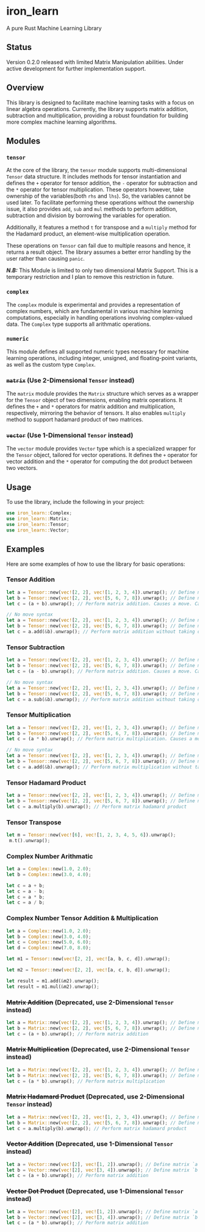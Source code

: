 # iron_learn
A pure Rust Machine Learning Library

## Status
Version 0.2.0 released with limited Matrix Manipulation abilities. Under active development for further implementation support.

## Overview
This library is designed to facilitate machine learning tasks with a focus on linear algebra operations. Currently, the library supports matrix addition, subtraction and multiplication, providing a robust foundation for building more complex machine learning algorithms.

## Modules

### `tensor`
At the core of the library, the `tensor` module supports multi-dimensional `Tensor` data structure. It includes methods for tensor instantiation and defines the `+` operator for tensor addition, the `-` operator for subtraction and the `*` operator for tensor multiplication. These operators however, take ownership of the variables(both `rhs` and `lhs`). So, the variables cannot be used later. To facilitate performing these operations without the ownership issue, it also provides `add`, `sub` and `mul` methods to perform addition, subtraction and division by borrowing the variables for operation.

 Additionally, it features a method `t` for transpose and a `multiply` method for the Hadamard product, an element-wise multiplication operation. 

These operations on `Tensor` can fail due to multiple reasons and hence, it returns a result object. The library assumes a better error handling by the user rather than causing `panic`.

__*N.B:*__ This Module is limited to only two dimensional Matrix Support. This is a temporary restriction and I plan to remove this restriction in future.

### `complex`
The `complex` module is experimental and provides a representation of complex numbers, which are fundamental in various machine learning computations, especially in handling operations involving complex-valued data. The `Complex` type supports all arithmatic operations.

### `numeric`
This module defines all supported numeric types necessary for machine learning operations, including integer, unsigned, and floating-point variants, as well as the custom type `Complex`.

### ~~`matrix`~~ (Use 2-Dimensional `Tensor` instead)
The `matrix` module provides the `Matrix` structure which serves as a wrapper for the `Tensor` object of two dimensions, enabling matrix operations. It defines the `+` and `*` operators for matrix addition and multiplication, respectively, mirroring the behavior of tensors. It also enables `multiply` method to support hadamard product of two matrices.

### ~~`vector`~~ (Use 1-Dimensional `Tensor` instead)
The `vector` module provides `Vector` type which is a specialized wrapper for the `Tensor` object, tailored for vector operations. It defines the `+` operator for vector addition and the `*` operator for computing the dot product between two vectors.

## Usage

To use the library, include the following in your project:

```rust
use iron_learn::Complex;
use iron_learn::Matrix;
use iron_learn::Tensor;
use iron_learn::Vector;
```

## Examples

Here are some examples of how to use the library for basic operations:

### Tensor Addition
```rust
let a = Tensor::new(vec![2, 2], vec![1, 2, 3, 4]).unwrap(); // Define matrix `a`
let b = Tensor::new(vec![2, 2], vec![5, 6, 7, 8]).unwrap(); // Define matrix `b`
let c = (a + b).unwrap(); // Perform matrix addition. Causes a move. Cannot use a or b later.

// No move syntax
let a = Tensor::new(vec![2, 2], vec![1, 2, 3, 4]).unwrap(); // Define matrix `a`
let b = Tensor::new(vec![2, 2], vec![5, 6, 7, 8]).unwrap(); // Define matrix `b`
let c = a.add(&b).unwrap(); // Perform matrix addition without taking ownership..
```

### Tensor Subtraction
```rust
let a = Tensor::new(vec![2, 2], vec![1, 2, 3, 4]).unwrap(); // Define matrix `a`
let b = Tensor::new(vec![2, 2], vec![5, 6, 7, 8]).unwrap(); // Define matrix `b`
let c = (a - b).unwrap(); // Perform matrix addition. Causes a move. Cannot use a or b later.

// No move syntax
let a = Tensor::new(vec![2, 2], vec![1, 2, 3, 4]).unwrap(); // Define matrix `a`
let b = Tensor::new(vec![2, 2], vec![5, 6, 7, 8]).unwrap(); // Define matrix `b`
let c = a.sub(&b).unwrap(); // Perform matrix addition without taking ownership..
```

### Tensor Multiplication
```rust
let a = Tensor::new(vec![2, 2], vec![1, 2, 3, 4]).unwrap(); // Define matrix `a`
let b = Tensor::new(vec![2, 2], vec![5, 6, 7, 8]).unwrap(); // Define matrix `b`
let c = (a * b).unwrap(); // Perform matrix multiplication. Causes a move. Cannot use a or b later.

// No move syntax
let a = Tensor::new(vec![2, 2], vec![1, 2, 3, 4]).unwrap(); // Define matrix `a`
let b = Tensor::new(vec![2, 2], vec![5, 6, 7, 8]).unwrap(); // Define matrix `b`
let c = a.add(&b).unwrap(); // Perform matrix multiplication without taking ownership.
```

### Tensor Hadamard Product
```rust
let a = Tensor::new(vec![2, 2], vec![1, 2, 3, 4]).unwrap(); // Define matrix `a`
let b = Tensor::new(vec![2, 2], vec![5, 6, 7, 8]).unwrap(); // Define matrix `b`
let c = a.multiply(b).unwrap(); // Perform matrix hadamard product
```

### Tensor Transpose
```rust
let m = Tensor::new(vec![6], vec![1, 2, 3, 4, 5, 6]).unwrap();
 m.t().unwrap();
```

### Complex Number Arithmatic
```rust
let a = Complex::new(1.0, 2.0);
let b = Complex::new(3.0, 4.0);

let c = a + b;
let c = a - b;
let c = a * b;
let c = a / b;
```

### Complex Number Tensor Addition & Multiplication
```rust
let a = Complex::new(1.0, 2.0);
let b = Complex::new(3.0, 4.0);
let c = Complex::new(5.0, 6.0);
let d = Complex::new(7.0, 8.0);

let m1 = Tensor::new(vec![2, 2], vec![a, b, c, d]).unwrap();

let m2 = Tensor::new(vec![2, 2], vec![a, c, b, d]).unwrap();

let result = m1.add(&m2).unwrap();
let result = m1.mul(&m2).unwrap();
``` 

### ~~Matrix Addition~~ (Deprecated, use 2-Dimensional `Tensor` instead)
```rust
let a = Matrix::new(vec![2, 2], vec![1, 2, 3, 4]).unwrap(); // Define matrix `a`
let b = Matrix::new(vec![2, 2], vec![5, 6, 7, 8]).unwrap(); // Define matrix `b`
let c = (a + b).unwrap(); // Perform matrix addition
```

### ~~Matrix Multiplication~~ (Deprecated, use 2-Dimensional `Tensor` instead)
```rust
let a = Matrix::new(vec![2, 2], vec![1, 2, 3, 4]).unwrap(); // Define matrix `a`
let b = Matrix::new(vec![2, 2], vec![5, 6, 7, 8]).unwrap(); // Define matrix `b`
let c = (a * b).unwrap(); // Perform matrix multiplication
```

### ~~Matrix Hadamard Product~~ (Deprecated, use 2-Dimensional `Tensor` instead)
```rust
let a = Matrix::new(vec![2, 2], vec![1, 2, 3, 4]).unwrap(); // Define matrix `a`
let b = Matrix::new(vec![2, 2], vec![5, 6, 7, 8]).unwrap(); // Define matrix `b`
let c = a.multiply(b).unwrap(); // Perform matrix hadamard product
```

### ~~Vector Addition~~ (Deprecated, use 1-Dimensional `Tensor` instead)
```rust
let a = Vector::new(vec![2], vec![1, 2]).unwrap(); // Define matrix `a`
let b = Vector::new(vec![2], vec![3, 4]).unwrap(); // Define matrix `b`
let c = (a + b).unwrap(); // Perform matrix addition
```

### ~~Vector Dot Product~~ (Deprecated, use 1-Dimensional `Tensor` instead)
```rust
let a = Vector::new(vec![2], vec![1, 2]).unwrap(); // Define matrix `a`
let b = Vector::new(vec![2], vec![3, 4]).unwrap(); // Define matrix `b`
let c = (a * b).unwrap(); // Perform matrix addition
```

